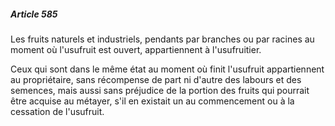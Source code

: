 ##### Article 585

Les fruits naturels et industriels, pendants par branches ou par racines au moment où l'usufruit est ouvert, appartiennent à l'usufruitier.

Ceux qui sont dans le même état au moment où finit l'usufruit appartiennent au propriétaire, sans récompense de part ni d'autre des labours et des semences, mais aussi sans préjudice de la portion des fruits qui pourrait être acquise au métayer, s'il en existait un au commencement ou à la cessation de l'usufruit.

